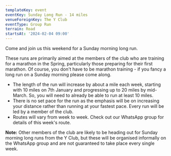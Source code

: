 ```yaml
---
templateKey: event
eventKey: Sunday Long Run - 14 miles
venueForeignKey: The Y Club
eventType: Group Run
terrain: Road
startsAt: '2024-02-04 09:00'
---
```

Come and join us this weekend for a Sunday morning long run.

These runs are primarily aimed at the members of the club who are training for a marathon in the Spring, particularly 
those preparing for their first marathon. Of course, you don't have to be marathon training - if you fancy a long run 
on a Sunday morning please come along.

- The length of the run will increase by about a mile each week, starting with 10 miles on 7th January and progressing 
    up to 20 miles by mid-March. So, you will need to already be able to run at least 10 miles.
- There is no set pace for the run as the emphasis will be on increasing your distance rather than running at your 
    fastest pace. Every run will be led by a member of the club.
- Routes will vary from week to week. Check out our WhatsApp group for details of this week's route.

**Note:** Other members of the club are likely to be heading out for Sunday morning long runs from the Y Club, but these 
will be organised informally on the WhatsApp group and are not guaranteed to take place every single week.
